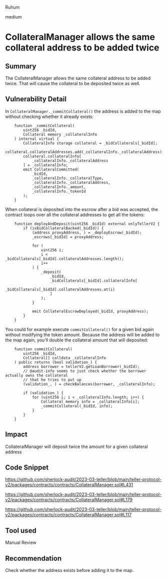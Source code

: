 Ruhum

medium

# CollateralManager allows the same collateral address to be added twice

## Summary
The CollateralManager allows the same collateral address to be added twice. That will cause the collateral to be deposited twice as well. 

## Vulnerability Detail
In `CollateralManager._commitCollateral()` the address is added to the map without checking whether it already exists:
```sol
    function _commitCollateral(
        uint256 _bidId,
        Collateral memory _collateralInfo
    ) internal virtual {
        CollateralInfo storage collateral = _bidCollaterals[_bidId];
        collateral.collateralAddresses.add(_collateralInfo._collateralAddress);
        collateral.collateralInfo[
            _collateralInfo._collateralAddress
        ] = _collateralInfo;
        emit CollateralCommitted(
            _bidId,
            _collateralInfo._collateralType,
            _collateralInfo._collateralAddress,
            _collateralInfo._amount,
            _collateralInfo._tokenId
        );
    }
```

When collateral is deposited into the escrow after a bid was accepted, the contract loops over all the collateral addresses to get all the tokens:
```sol
    function deployAndDeposit(uint256 _bidId) external onlyTellerV2 {
        if (isBidCollateralBacked(_bidId)) {
            (address proxyAddress, ) = _deployEscrow(_bidId);
            _escrows[_bidId] = proxyAddress;

            for (
                uint256 i;
                i < _bidCollaterals[_bidId].collateralAddresses.length();
                i++
            ) {
                _deposit(
                    _bidId,
                    _bidCollaterals[_bidId].collateralInfo[
                        _bidCollaterals[_bidId].collateralAddresses.at(i)
                    ]
                );
            }

            emit CollateralEscrowDeployed(_bidId, proxyAddress);
        }
    }
```

You could for example execute `commitCollateral()` for a given bid again without modifying the token amount. Because the address will be added to the map again, you'll double the collateral amount that will deposited:

```sol
    function commitCollateral(
        uint256 _bidId,
        Collateral[] calldata _collateralInfo
    ) public returns (bool validation_) {
        address borrower = tellerV2.getLoanBorrower(_bidId);
        // @audit-info seems to just check whether the borrower actually owns the collateral
        // that he tries to put up 
        (validation_, ) = checkBalances(borrower, _collateralInfo);

        if (validation_) {
            for (uint256 i; i < _collateralInfo.length; i++) {
                Collateral memory info = _collateralInfo[i];
                _commitCollateral(_bidId, info);
            }
        }
    }
```
## Impact
CollateralManager will deposit twice the amount for a given collateral address

## Code Snippet
https://github.com/sherlock-audit/2023-03-teller/blob/main/teller-protocol-v2/packages/contracts/contracts/CollateralManager.sol#L431

https://github.com/sherlock-audit/2023-03-teller/blob/main/teller-protocol-v2/packages/contracts/contracts/CollateralManager.sol#L179

https://github.com/sherlock-audit/2023-03-teller/blob/main/teller-protocol-v2/packages/contracts/contracts/CollateralManager.sol#L117

## Tool used

Manual Review

## Recommendation
Check whether the address exists before adding it to the map.